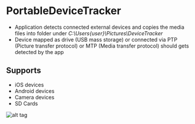 # PortableDeviceTracker

* Application detects connected external devices and copies the media files into folder under *C:\Users\{user}\Pictures\DeviceTracker*
* Device mapped as drive (USB mass storage) or connected via PTP (Picture transfer protocol) or MTP (Media transfer protocol) should gets detected by the app

## Supports
* iOS devices
* Android devices
* Camera devices
* SD Cards

![alt tag](http://getglimpses.com/github/device/device_tracker.png)

